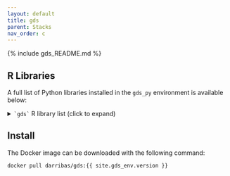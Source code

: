 ```yaml
---
layout: default
title: gds
parent: Stacks
nav_order: c 
---
```


{% include gds_README.md %}

## R Libraries

A full list of Python libraries installed in the `gds_py` environment is available below:

<details markdown="block">
  <summary type="button" name="button" class="btn">
        <code>`gds`</code> R library list (click to expand)
  </summary>
    
    {% include stack_r.txt %}

</details>

## Install

The Docker image can be downloaded with the following command:

```
docker pull darribas/gds:{{ site.gds_env.version }}
```
